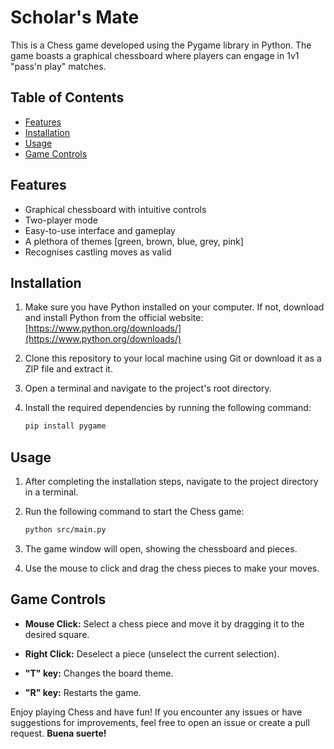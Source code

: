 # Scholar's Mate

This is a Chess game developed using the Pygame library in Python. The game boasts a graphical chessboard where players can engage in 1v1 "pass'n play" matches.

## Table of Contents

-   [Features](#features)
-   [Installation](#installation)
-   [Usage](#usage)
-   [Game Controls](#game-controls)


## Features

-   Graphical chessboard with intuitive controls
-   Two-player mode
-   Easy-to-use interface and gameplay
-   A plethora of themes [green, brown, blue, grey, pink]
-   Recognises castling moves as valid

## Installation

1. Make sure you have Python installed on your computer. If not, download and install Python from the official website: [https://www.python.org/downloads/](https://www.python.org/downloads/)

2. Clone this repository to your local machine using Git or download it as a ZIP file and extract it.

3. Open a terminal and navigate to the project's root directory.

4. Install the required dependencies by running the following command:

    ```bash
    pip install pygame
    ```

## Usage

1. After completing the installation steps, navigate to the project directory in a terminal.

2. Run the following command to start the Chess game:

    ```bash
    python src/main.py
    ```

3. The game window will open, showing the chessboard and pieces.

4. Use the mouse to click and drag the chess pieces to make your moves.

## Game Controls

-   **Mouse Click:** Select a chess piece and move it by dragging it to the desired square.

-   **Right Click:** Deselect a piece (unselect the current selection).

-   **"T" key:** Changes the board theme.

-   **"R" key:** Restarts the game.

Enjoy playing Chess and have fun! If you encounter any issues or have suggestions for improvements, feel free to open an issue or create a pull request. **Buena suerte!**
